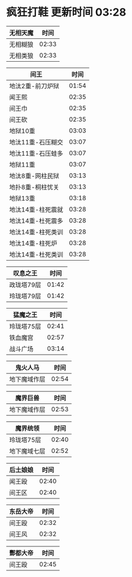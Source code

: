 # 疯狂打鞋 更新时间 03:28

| 无相天魔   | 时间    |
|--------|-------|
| 无相糊狼 | 02:33 |
| 无相类狼 | 02:33 |

| 间王   | 时间    |
|--------|-------|
| 地汰2重-前刀炉狱 | 01:54 |
| 闻王熙 | 02:35 |
| 间王巾 | 02:35 |
| 间王砍 | 02:35 |
| 地狱10重 | 03:03 |
| 地汰11重-石压糊交 | 03:07 |
| 地汰11重-石压蛙多 | 03:07 |
| 地狱11重 | 03:07 |
| 地汰8重-网柱民狱 | 03:13 |
| 地扑8重-桐柱忧关 | 03:13 |
| 地狱13重 | 03:18 |
| 地汰14重-柱死震就 | 03:28 |
| 地汰14重-杜死震多 | 03:28 |
| 地汰14重-柱死类训 | 03:28 |
| 地汰14重-柱死炉 | 03:28 |
| 地汰14重-杜死类训 | 03:28 |

| 叹息之王   | 时间    |
|--------|-------|
| 政珑塔79层 | 01:42 |
| 玲珑塔79层 | 01:42 |

| 猛魔之王   | 时间    |
|--------|-------|
| 玲珑塔75层 | 02:41 |
| 铁血魔宫 | 02:57 |
| 战斗广场 | 03:14 |

| 鬼火人马   | 时间    |
|--------|-------|
| 地下魔域作层 | 02:54 |

| 魔界巨兽   | 时间    |
|--------|-------|
| 地下魔域作层 | 02:53 |

| 魔界统领   | 时间    |
|--------|-------|
| 玲珑塔75层 | 02:40 |
| 地下魔域七层 | 02:52 |

| 后土娘娘   | 时间    |
|--------|-------|
| 闻王殴 | 02:40 |
| 间王区 | 02:40 |

| 东岳大帝   | 时间    |
|--------|-------|
| 间王殴 | 02:32 |
| 间王风 | 02:32 |

| 酆都大帝   | 时间    |
|--------|-------|
| 间王殴 | 02:45 |